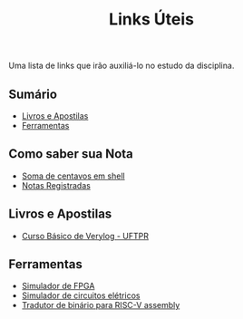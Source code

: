 ﻿---
title: Links Úteis
---

Uma lista de links que irão auxiliá-lo no estudo da disciplina.

## Sumário

- [Livros e Apostilas](#livros-e-apostilas)
- [Ferramentas](#ferramentas)

## Como saber sua Nota

- [Soma de centavos em shell](http://lad.ufcg.edu.br/loac/uploads/OAC/sum_cents)
- [Notas Registradas](http://lad.ufcg.edu.br/loac/uploads/OAC/anon.txt)

## Livros e Apostilas

- [Curso Básico de Verylog - UFTPR](http://paginapessoal.utfpr.edu.br/chiesse/disciplinas/logica-reconfiguravel/verilog/Curso%20Basico%20de%20Verilog.pdf/view)

## Ferramentas

- [Simulador de FPGA](https://github.com/Icaro-Lima/LabarcFPGASimulatorDesktop)
- [Simulador de circuitos elétricos](https://www.tinkercad.com)
- [Tradutor de binário para RISC-V assembly](https://github.com/pserey/risc-v-binary-translator)
